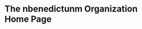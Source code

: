 <!doctype html>
<html>
    <head>
        <title> nbenedictunm - Home</title>
    </head>
    <body>
        <h1> The nbenedictunm Organization Home Page</h1>
    </body>
</html>

